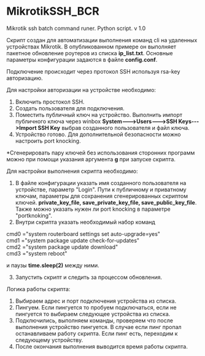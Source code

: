 # MikrotikSSH_BCR
Mikrotik ssh batch command runer. Python script.
v 1.0

Скрипт создан для автоматизации выполнения команд cli на удаленных устройствах Mikrotik.
В опубликованном примере он выполняет пакетное обновление роутеров из списка **ip_list.txt**.
Основные параметры конфигурации задаются в файле **config.conf**.

Подключение происходит через протокол SSH используя rsa-key авторизацию.

Для настройки авторизации на устройстве необходимо:  

1) Включить простокол SSH.  
2) Создать пользователя для подключения.  
3) Поместить публичный ключ на устройство. Выполнить импорт публичного ключа через winbox **System--->Users--->SSH Keys--->Import SSH Key** выбрав созданного пользователя и файл ключа.  
4) Устройство готово. Для дополнительной безопасности можно настроить port knocking.  

*Сгенерировать пару ключей без использования сторонних программ можно при помощи указания аргумента **g** при запуске скрипта.  

Для настройки выполнения скрипта необходимо:  

1) В файле конфигурации указать имя созданного пользователя на устройстве, параметр "Login". Пути к публичному и приватному ключам, параметры для сохранения сгенерированных скриптом ключей. **private_key_file, save_private_key_file, save_public_key_file**.
Также можно указать нужен ли port knocking в параметре "portknoking".
2) Внутри скрипта указать необходимый набор команд   

cmd0 ="system routerboard settings set auto-upgrade=yes"  
cmd1 ="system package update check-for-updates"  
cmd2 ="system package update download"  
cmd3 ="system reboot"  

и паузы **time.sleep(2)** между ними.  

3) Запустить скрипт и следить за процессом обновления.

Логика работы скрипта:  

1) Выбираем адрес и порт подключения устройства из списка.  
2) Пингуем. Если пингуется то пробуем подключаться, если не пингуется то выбираем следующее устройства из списка.  
3) Подключились, выполняем команды, проверяем что после выполнения устройство пингуется. В случае если пинг пропал останавливаем работу скрипта. Если пинг есть, переходим к следующему устройству.  
4) После окончания выполнения выводится время работы скрипта.  